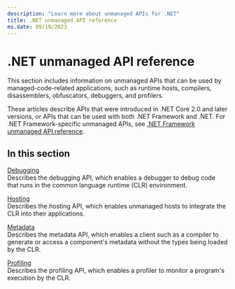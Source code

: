 ```yaml
---
description: "Learn more about unmanaged APIs for .NET"
title: .NET unmanaged API reference
ms.date: 09/19/2023
---
```

# .NET unmanaged API reference

This section includes information on unmanaged APIs that can be used by managed-code-related applications, such as runtime hosts, compilers, disassemblers, obfuscators, debuggers, and profilers.

These articles describe APIs that were introduced in .NET Core 2.0 and later versions, or APIs that can be used with both .NET Framework and .NET. For .NET Framework-specific unmanaged APIs, see [.NET Framework unmanaged API reference](../../framework/unmanaged-api/index.md).

## In this section

[Debugging](./debugging/index.md)\
Describes the debugging API, which enables a debugger to debug code that runs in the common language runtime (CLR) environment.

[Hosting](./hosting/index.md)\
Describes the hosting API, which enables unmanaged hosts to integrate the CLR into their applications.

[Metadata](./metadata/index.md)\
Describes the metadata API, which enables a client such as a compiler to generate or access a component's metadata without the types being loaded by the CLR.

[Profiling](./profiling/index.md)\
Describes the profiling API, which enables a profiler to monitor a program's execution by the CLR.
